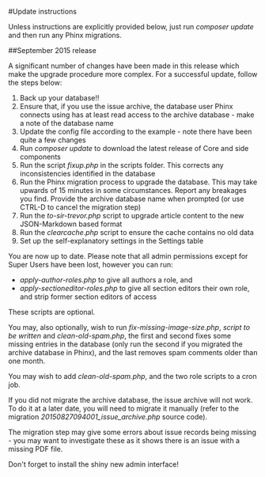 #Update instructions

Unless instructions are explicitly provided below, just run *composer update* and then run any Phinx migrations.

##September 2015 release

A significant number of changes have been made in this release which make the upgrade procedure more complex. For a successful update, follow the steps below:

1. Back up your database!!
3. Ensure that, if you use the issue archive, the database user Phinx connects using has at least read access to the archive database - make a note of the database name
3. Update the config file according to the example - note there have been quite a few changes
3. Run *composer update* to download the latest release of Core and side components
4. Run the script *fixup.php* in the scripts folder. This corrects any inconsistencies identified in the database
6. Run the Phinx migration process to upgrade the database. This may take upwards of 15 minutes in some circumstances. Report any breakages you find. Provide the archive database name when prompted (or use CTRL-D to cancel the migration step)
7. Run the *to-sir-trevor.php* script to upgrade article content  to the new JSON-Markdown based format
8. Run the *clearcache.php* script to ensure the cache contains no old data
9. Set up the self-explanatory settings in the Settings table

You are now up to date. Please note that all admin permissions except for Super Users have been lost, however you can run:

- *apply-author-roles.php* to give all authors a role, and
- *apply-sectioneditor-roles.php* to give all section editors their own role, and strip former section editors of access

These scripts are optional.

You may, also optionally, wish to run *fix-missing-image-size.php*, *script to be written* and *clean-old-spam.php*, the first and second fixes some missing entries in the database (only run the second if you migrated the archive database in Phinx), and the last removes spam comments older than one month.

You may wish to add *clean-old-spam.php*, and the two role scripts to a cron job.

If you did not migrate the archive database, the issue archive will not work. To do it at a later date, you will need to migrate it manually (refer to the migration *20150827094001_issue_archive.php* source code).

The migration step may give some errors about issue records being missing - you may want to investigate these as it shows there is an issue with a missing PDF file.

Don't forget to install the shiny new admin interface!